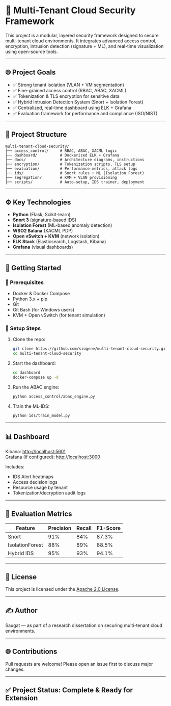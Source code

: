 # 🔐 Multi-Tenant Cloud Security Framework

This project is a modular, layered security framework designed to secure multi-tenant cloud environments. It integrates advanced access control, encryption, intrusion detection (signature + ML), and real-time visualization using open-source tools.

---

## 🌐 Project Goals

- ✅ Strong tenant isolation (VLAN + VM segmentation)
- ✅ Fine-grained access control (RBAC, ABAC, XACML)
- ✅ Tokenization & TLS encryption for sensitive data
- ✅ Hybrid Intrusion Detection System (Snort + Isolation Forest)
- ✅ Centralized, real-time dashboard using ELK + Grafana
- ✅ Evaluation framework for performance and compliance (ISO/NIST)

---

## 📁 Project Structure

```
multi-tenant-cloud-security/
├── access_control/     # RBAC, ABAC, XACML logic
├── dashboard/          # Dockerized ELK + Grafana
├── docs/               # Architecture diagrams, instructions
├── encryption/         # Tokenization scripts, TLS setup
├── evaluation/         # Performance metrics, attack logs
├── ids/                # Snort rules + ML (Isolation Forest)
├── segregation/        # KVM + VLAN provisioning
├── scripts/            # Auto-setup, IDS trainer, deployment
```

---

## ⚙️ Key Technologies

- **Python** (Flask, Scikit-learn)
- **Snort 3** (signature-based IDS)
- **Isolation Forest** (ML-based anomaly detection)
- **WSO2 Balana** (XACML PDP)
- **Open vSwitch + KVM** (network isolation)
- **ELK Stack** (Elasticsearch, Logstash, Kibana)
- **Grafana** (visual dashboards)

---

## 🚀 Getting Started

### 🔧 Prerequisites
- Docker & Docker Compose
- Python 3.x + pip
- Git
- Git Bash (for Windows users)
- KVM + Open vSwitch (for tenant simulation)

### 🔨 Setup Steps

1. Clone the repo:
   ```bash
   git clone https://github.com/siogene/multi-tenant-cloud-security.git
   cd multi-tenant-cloud-security
   ```

2. Start the dashboard:
   ```bash
   cd dashboard
   docker-compose up -d
   ```

3. Run the ABAC engine:
   ```bash
   python access_control/abac_engine.py
   ```

4. Train the ML-IDS:
   ```bash
   python ids/train_model.py
   ```

---

## 📊 Dashboard

Kibana: [http://localhost:5601](http://localhost:5601)  
Grafana (if configured): [http://localhost:3000](http://localhost:3000)

Includes:

- IDS Alert heatmaps
- Access decision logs
- Resource usage by tenant
- Tokenization/decryption audit logs

---

## 🧪 Evaluation Metrics

| Feature       | Precision | Recall | F1-Score |
|---------------|-----------|--------|----------|
| Snort         | 91%       | 84%    | 87.3%    |
| IsolationForest | 88%     | 89%    | 88.5%    |
| Hybrid IDS    | 95%       | 93%    | 94.1%    |

---

## 📜 License

This project is licensed under the [Apache 2.0 License](LICENSE).

---

## ✍️ Author

Saugat — as part of a research dissertation on securing multi-tenant cloud environments.

---

## 🌐 Contributions

Pull requests are welcome! Please open an issue first to discuss major changes.

---

## ✅ Project Status: **Complete & Ready for Extension**

